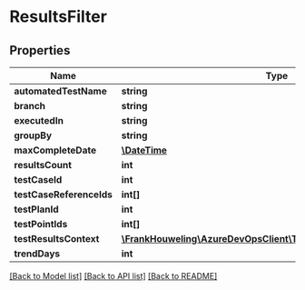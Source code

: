 # ResultsFilter

## Properties
Name | Type | Description | Notes
------------ | ------------- | ------------- | -------------
**automatedTestName** | **string** |  | [optional] 
**branch** | **string** |  | [optional] 
**executedIn** | **string** |  | [optional] 
**groupBy** | **string** |  | [optional] 
**maxCompleteDate** | [**\DateTime**](\DateTime.md) |  | [optional] 
**resultsCount** | **int** |  | [optional] 
**testCaseId** | **int** |  | [optional] 
**testCaseReferenceIds** | **int[]** |  | [optional] 
**testPlanId** | **int** |  | [optional] 
**testPointIds** | **int[]** |  | [optional] 
**testResultsContext** | [**\FrankHouweling\AzureDevOpsClient\Test\Model\TestResultsContext**](TestResultsContext.md) |  | [optional] 
**trendDays** | **int** |  | [optional] 

[[Back to Model list]](../README.md#documentation-for-models) [[Back to API list]](../README.md#documentation-for-api-endpoints) [[Back to README]](../README.md)


